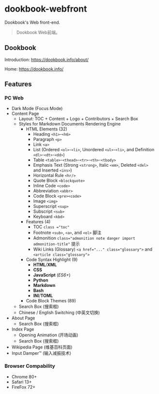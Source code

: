 # dookbook-webfront

Dookbook's Web front-end.

> Dookbook Web前端。

## Dookbook

Introduction: <https://dookbook.info/about/>

Home: <https://dookbook.info/>

## Features

### PC Web

- Dark Mode (Focus Mode)
- Content Page
  - Layout: TOC + Content + Logo + Contributors + Search Box
  - Styles for Markdown Documents Rendering Engine
    - HTML Elements (32)
      - Heading `<h1>`-`<h6>`
      - Paragraph `<p>`
      - Link `<a>`
      - List (Ordered `<ol>`-`<li>`, Unordered `<ul>`-`<li>`, and Definition `<dl>`-`<dt>`-`<dd>`)
      - Table `<table>`-`<thead>`-`<tr>`-`<th>`-`<tbody>`
      - Emphasis Text (Strong `<strong>`, Italic `<em>`, Deleted `<del>` and Inserted `<ins>`)
      - Horizontal Rule `<hr/>`
      - Quote Block `<blockquote>`
      - Inline Code `<code>`
      - Abbreviation `<abbr>`
      - Code Block `<pre><code>`
      - Image `<img>`
      - Superscript `<sup>`
      - Subscript `<sub>`
      - Keyboard `<kbd>`
    - Features (4)
      - TOC `class ="toc"`
      - Footnote `<sub>`, `<a>`, and `<ol>` 脚注
      - Admonition `class="admonition note danger import admonition-title"` 提示
      - Wiki Links (Glossary) `<a href="..." class="glossary">` and `<article class="glossary">`
    - Code Syntax Highlight (9)
      - **HTML**/**XML**
      - **CSS**
      - **JavaScript** (*ES6+*)
      - **Python**
      - **Markdown**
      - **Bash**
      - **INI**/**TOML**
    - Code Block Themes (89)
  - Search Box (搜索框)
  - Chinese / English Switching (中英文切换)
- About Page
  - Search Box (搜索框)
- Index Page
  - Opening Animation (开场动画)
  - Search Box (搜索框)
- Wikipedia Page (维基百科页面)
- Input Damper™ (输入减振技术)

### Browser Compability

- Chrome 80+
- Safari 13+
- FireFox 72+

